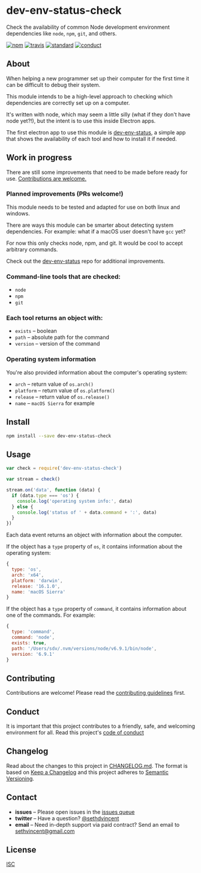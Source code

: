 # dev-env-status-check

Check the availability of common Node development environment dependencies like `node`, `npm`, `git`, and others.

[![npm][npm-image]][npm-url]
[![travis][travis-image]][travis-url]
[![standard][standard-image]][standard-url]
[![conduct][conduct]][conduct-url]

[npm-image]: https://img.shields.io/npm/v/dev-env-status-check.svg?style=flat-square
[npm-url]: https://www.npmjs.com/package/dev-env-status-check
[travis-image]: https://img.shields.io/travis/sethvincent/dev-env-status-check.svg?style=flat-square
[travis-url]: https://travis-ci.org/sethvincent/dev-env-status-check
[standard-image]: https://img.shields.io/badge/code%20style-standard-brightgreen.svg?style=flat-square
[standard-url]: http://npm.im/standard
[conduct]: https://img.shields.io/badge/code%20of%20conduct-contributor%20covenant-green.svg?style=flat-square
[conduct-url]: CONDUCT.md

## About

When helping a new programmer set up their computer for the first time it can be difficult to debug their system.

This module intends to be a high-level approach to checking which dependencies are correctly set up on a computer.

It's written with node, which may seem a little silly (what if they don't have node yet?!), but the intent is to use this inside Electron apps.

The first electron app to use this module is [dev-env-status](https://github.com/dev-env-status), a simple app that shows the availability of each tool and how to install it if needed.

## Work in progress

There are still some improvements that need to be made before ready for use. [Contributions are welcome.](CONTRIBUTING.md)

### Planned improvements (PRs welcome!)

This module needs to be tested and adapted for use on both linux and windows.

There are ways this module can be smarter about detecting system dependencies. For example: what if a macOS user doesn't have `gcc` yet?

For now this only checks node, npm, and git. It would be cool to accept arbitrary commands.

Check out the [dev-env-status](https://github.com/dev-env-status) repo for additional improvements.

### Command-line tools that are checked:

- `node`
- `npm`
- `git`

### Each tool returns an object with:

- `exists` – boolean
- `path` – absolute path for the command
- `version` – version of the command

### Operating system information

You're also provided information about the computer's operating system:

- `arch` – return value of `os.arch()`
- `platform` – return value of `os.platform()`
- `release` – return value of `os.release()`
- `name` – `macOS Sierra` for example

## Install

```sh
npm install --save dev-env-status-check
```

## Usage

```js
var check = require('dev-env-status-check')

var stream = check()

stream.on('data', function (data) {
  if (data.type === 'os') {
    console.log('operating system info:', data)
  } else {
    console.log('status of ' + data.command + ':', data)
  }
})
```

Each data event returns an object with information about the computer.

If the object has a `type` property of `os`, it contains information about the operating system:

```js
{
  type: 'os',
  arch: 'x64',
  platform: 'darwin',
  release: '16.1.0',
  name: 'macOS Sierra'
}
```

If the object has a `type` property of `command`, it contains information about one of the commands. For example:

```js
{
  type: 'command',
  command: 'node',
  exists: true,
  path: '/Users/sdv/.nvm/versions/node/v6.9.1/bin/node',
  version: '6.9.1'
}
```

## Contributing

Contributions are welcome! Please read the [contributing guidelines](CONTRIBUTING.md) first.

## Conduct

It is important that this project contributes to a friendly, safe, and welcoming environment for all. Read this project's [code of conduct](CONDUCT.md)

## Changelog

Read about the changes to this project in [CHANGELOG.md](CHANGELOG.md). The format is based on [Keep a Changelog](http://keepachangelog.com/) and this project adheres to [Semantic Versioning](http://semver.org/).

## Contact

- **issues** – Please open issues in the [issues queue](https://github.com/sethvincent/dev-env-status-check/issues)
- **twitter** – Have a question? [@sethdvincent](https://twitter.com/sethdvincent)
- **email** – Need in-depth support via paid contract? Send an email to sethvincent@gmail.com

## License

[ISC](LICENSE.md)
